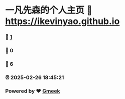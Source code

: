 # 一凡先森的个人主页 :link: https://ikevinyao.github.io 
### :page_facing_up: [1](https://ikevinyao.github.io/tag.html) 
### :speech_balloon: 0 
### :hibiscus: 6 
### :alarm_clock: 2025-02-26 18:45:21 
### Powered by :heart: [Gmeek](https://github.com/Meekdai/Gmeek)
